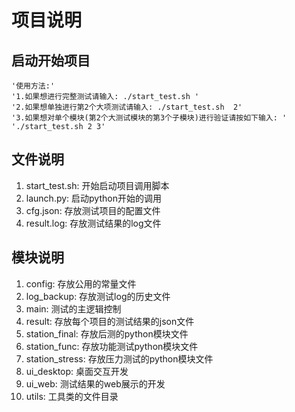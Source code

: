 # 项目说明

## 启动开始项目

```
'使用方法:'
'1.如果想进行完整测试请输入: ./start_test.sh '
'2.如果想单独进行第2个大项测试请输入: ./start_test.sh  2'
'3.如果想对单个模块(第2个大测试模块的第3个子模块)进行验证请按如下输入: '
'./start_test.sh 2 3'
```
## 文件说明
1. start_test.sh: 开始启动项目调用脚本
2. launch.py: 启动python开始的调用
3. cfg.json: 存放测试项目的配置文件
4. result.log: 存放测试结果的log文件

## 模块说明
1. config: 存放公用的常量文件
2. log_backup: 存放测试log的历史文件
3. main: 测试的主逻辑控制
4. result: 存放每个项目的测试结果的json文件
5. station_final: 存放后测的python模块文件
6. station_func: 存放功能测试python模块文件
7. station_stress: 存放压力测试的python模块文件
8. ui_desktop: 桌面交互开发
9. ui_web: 测试结果的web展示的开发
10. utils: 工具类的文件目录